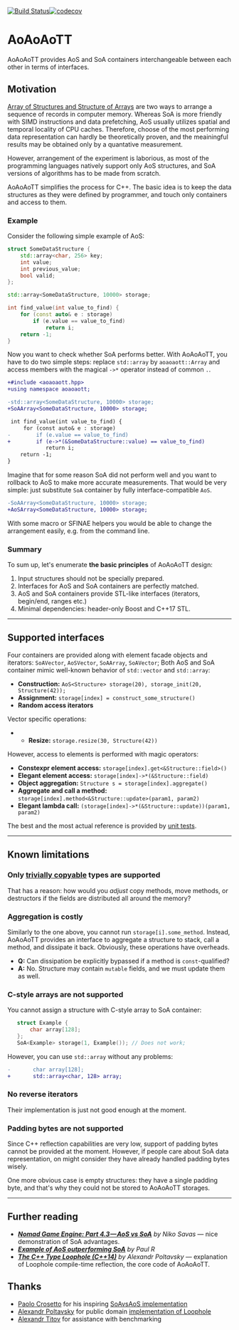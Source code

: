 [![Build Status](https://travis-ci.com/pavelkryukov/AoAoAoTT.svg?branch=master)](https://travis-ci.com/pavelkryukov/AoAoAoTT)[![codecov](https://codecov.io/gh/pavelkryukov/aoaoaott/branch/master/graph/badge.svg)](https://codecov.io/gh/pavelkryukov/aoaoaott)

# AoAoAoTT

AoAoAoTT provides AoS and SoA containers interchangeable between each other in terms of interfaces.

## Motivation

[Array of Structures and Structure of Arrays](https://en.wikipedia.org/wiki/AOS_and_SOA) are two ways to arrange a sequence of records in computer memory.
Whereas SoA is more friendly with SIMD instructions and data prefetching, AoS usually utilizes spatial and temporal locality of CPU caches.
Therefore, choose of the most performing data representation can hardly be theoretically proven, and the meainingful results may be obtained only by a quantative measurement.

However, arrangement of the experiment is laborious, as most of the programming languages natively support only AoS structures, and SoA versions of algorithms has to be made from scratch.

AoAoAoTT simplifies the process for C++.
The basic idea is to keep the data structures as they were defined by programmer, and touch only containers and access to them.

### Example

Consider the following simple example of AoS:

```c++
struct SomeDataStructure {
    std::array<char, 256> key;
    int value;
    int previous_value;
    bool valid;
};

std::array<SomeDataStructure, 10000> storage;

int find_value(int value_to_find) {
    for (const auto& e : storage)
        if (e.value == value_to_find)
            return i;
    return -1;
}
```

Now you want to check whether SoA performs better.
With AoAoAoTT, you have to do two simple steps: replace `std::array` by `aoaoaott::Array` and access members with the magical `->*` operator instead of common `.`.

```diff
+#include <aoaoaott.hpp>
+using namespace aoaoaott;

-std::array<SomeDataStructure, 10000> storage;
+SoAArray<SomeDataStructure, 10000> storage;

 int find_value(int value_to_find) {
     for (const auto& e : storage)
-        if (e.value == value_to_find)
+        if (e->*(&SomeDataStructure::value) == value_to_find)
            return i;
    return -1;
}
```

Imagine that for some reason SoA did not perform well and you want to rollback to AoS to make more accurate measurements.
That would be very simple: just substitute `SoA` container by fully interface-compatible `AoS`.

```diff
-SoAArray<SomeDataStructure, 10000> storage;
+AoSArray<SomeDataStructure, 10000> storage;
```

With some macro or SFINAE helpers you would be able to change the arrangement easily, e.g. from the command line.

### Summary

To sum up, let's enumerate **the basic principles** of AoAoAoTT design:
1. Input structures should not be specially prepared.
2. Interfaces for AoS and SoA containers are perfectly matched.
3. AoS and SoA containers provide STL-like interfaces (iterators, begin/end, ranges etc.)
4. Minimal dependencies: header-only Boost and C++17 STL.

----
## Supported interfaces

Four containers are provided along with element facade objects and iterators: `SoAVector`, `AoSVector`, `SoAArray`, `SoAVector`;
Both AoS and SoA container mimic well-known behavior of `std::vector` and `std::array`:

* **Construction:** `AoS<Structure> storage(20), storage_init(20, Structure(42));`
* **Assignment:** `storage[index] = construct_some_structure()`
* **Random access iterators**

Vector specific operations:
* * **Resize:** `storage.resize(30, Structure(42))`

However, access to elements is performed with magic operators:
* **Constexpr element access:** `storage[index].get<&Structure::field>()`
* **Elegant element access:** `storage[index]->*(&Structure::field)`
* **Object aggregation:** `Structure s = storage[index].aggregate()`
* **Aggregate and call a method:** `storage[index].method<&Structure::update>(param1, param2)`
* **Elegant lambda call:** `(storage[index]->*(&Structure::update))(param1, param2)`

The best and the most actual reference is provided by [unit tests](https://github.com/pavelkryukov/AoAoAoTT/blob/master/test/test.cpp).

----
## Known limitations

### Only [trivially copyable](https://en.cppreference.com/w/cpp/named_req/TriviallyCopyable) types are supported

That has a reason: how would you _adjust_ copy methods, move methods, or destructors if the fields are distributed all around the memory?

### Aggregation is costly

Similarly to the one above, you cannot run `storage[i].some_method`.
Instead, AoAoAoTT provides an interface to aggregate a structure to stack, call a method, and dissipate it back.
Obviously, these operations have overheads.

* **Q:** Can dissipation be explicitly bypassed if a method is `const`-qualified?
* **A:** No. Structure may contain `mutable` fields, and we must update them as well.

### C-style arrays are not supported

You cannot assign a structure with C-style array to SoA container:

```c++
   struct Example {
       char array[128];
   };
   SoA<Example> storage(1, Example()); // Does not work;
```

However, you can use `std::array` without any problems:

```diff
-       char array[128];
+       std::array<char, 128> array;
```

### No reverse iterators

Their implementation is just not good enough at the moment.

### Padding bytes are not supported

Since C++ reflection capabilities are very low, support of padding bytes cannot be provided at the moment.
However, if people care about SoA data representation, on might consider they have already handled padding bytes wisely.

One more obvious case is empty structures: they have a single padding byte, and that's why they could not be stored to AoAoAoTT storages.

----
## Further reading

* _**[Nomad Game Engine: Part 4.3 — AoS vs SoA](https://medium.com/@savas/nomad-game-engine-part-4-3-aos-vs-soa-storage-5bec879aa38c)** by Niko Savas_ — nice demonstration of SoA advantages.
* _**[Example of AoS outperforming SoA](https://stackoverflow.com/questions/17924705/structure-of-arrays-vs-array-of-structures-in-cuda/17924782#17924782)** by Paul R_
* _**[The C++ Type Loophole (C++14)](http://alexpolt.github.io/type-loophole.html)** by Alexandr Poltavsky_ — explanation of Loophole compile-time reflection, the core code of AoAoAoTT.

## Thanks

* [Paolo Crosetto](https://github.com/crosetto) for his inspiring [SoAvsAoS implementation](https://github.com/crosetto/SoAvsAoS)
* [Alexandr Poltavsky](https://github.com/alexpolt) for public domain [implementation of Loophole](https://github.com/alexpolt/luple)
* [Alexandr Titov](https://github.com/alexander-titov) for assistance with benchmarking
